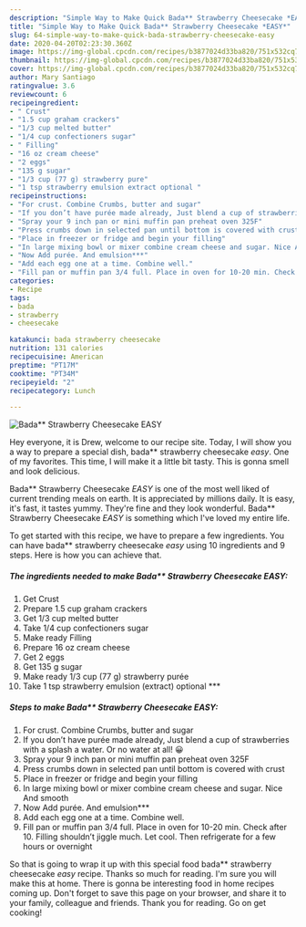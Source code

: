 ```yaml
---
description: "Simple Way to Make Quick Bada** Strawberry Cheesecake *EASY*"
title: "Simple Way to Make Quick Bada** Strawberry Cheesecake *EASY*"
slug: 64-simple-way-to-make-quick-bada-strawberry-cheesecake-easy
date: 2020-04-20T02:23:30.360Z
image: https://img-global.cpcdn.com/recipes/b3877024d33ba820/751x532cq70/bada-strawberry-cheesecake-easy-recipe-main-photo.jpg
thumbnail: https://img-global.cpcdn.com/recipes/b3877024d33ba820/751x532cq70/bada-strawberry-cheesecake-easy-recipe-main-photo.jpg
cover: https://img-global.cpcdn.com/recipes/b3877024d33ba820/751x532cq70/bada-strawberry-cheesecake-easy-recipe-main-photo.jpg
author: Mary Santiago
ratingvalue: 3.6
reviewcount: 6
recipeingredient:
- " Crust"
- "1.5 cup graham crackers"
- "1/3 cup melted butter"
- "1/4 cup confectioners sugar"
- " Filling"
- "16 oz cream cheese"
- "2 eggs"
- "135 g sugar"
- "1/3 cup (77 g) strawberry pure"
- "1 tsp strawberry emulsion extract optional "
recipeinstructions:
- "For crust. Combine Crumbs, butter and sugar"
- "If you don’t have purée made already, Just blend a cup of strawberries with a splash a water. Or no water at all! 😀"
- "Spray your 9 inch pan or mini muffin pan preheat oven 325F"
- "Press crumbs down in selected pan until bottom is covered with crust"
- "Place in freezer or fridge and begin your filling"
- "In large mixing bowl or mixer combine cream cheese and sugar. Nice And smooth"
- "Now Add purée. And emulsion***"
- "Add each egg one at a time. Combine well."
- "Fill pan or muffin pan 3/4 full. Place in oven for 10-20 min. Check after 10. Filling shouldn’t jiggle much. Let cool. Then refrigerate for a few hours or overnight"
categories:
- Recipe
tags:
- bada
- strawberry
- cheesecake

katakunci: bada strawberry cheesecake 
nutrition: 131 calories
recipecuisine: American
preptime: "PT17M"
cooktime: "PT34M"
recipeyield: "2"
recipecategory: Lunch

---
```



![Bada** Strawberry Cheesecake *EASY*](https://img-global.cpcdn.com/recipes/b3877024d33ba820/751x532cq70/bada-strawberry-cheesecake-easy-recipe-main-photo.jpg)

Hey everyone, it is Drew, welcome to our recipe site. Today, I will show you a way to prepare a special dish, bada** strawberry cheesecake *easy*. One of my favorites. This time, I will make it a little bit tasty. This is gonna smell and look delicious.

Bada** Strawberry Cheesecake *EASY* is one of the most well liked of current trending meals on earth. It is appreciated by millions daily. It is easy, it's fast, it tastes yummy. They're fine and they look wonderful. Bada** Strawberry Cheesecake *EASY* is something which I've loved my entire life.




To get started with this recipe, we have to prepare a few ingredients. You can have bada** strawberry cheesecake *easy* using 10 ingredients and 9 steps. Here is how you can achieve that.

<!--inarticleads1-->

##### The ingredients needed to make Bada** Strawberry Cheesecake *EASY*:

1. Get  Crust
1. Prepare 1.5 cup graham crackers
1. Get 1/3 cup melted butter
1. Take 1/4 cup confectioners sugar
1. Make ready  Filling
1. Prepare 16 oz cream cheese
1. Get 2 eggs
1. Get 135 g sugar
1. Make ready 1/3 cup (77 g) strawberry purée
1. Take 1 tsp strawberry emulsion (extract) optional ***




<!--inarticleads2-->

##### Steps to make Bada** Strawberry Cheesecake *EASY*:

1. For crust. Combine Crumbs, butter and sugar
1. If you don’t have purée made already, Just blend a cup of strawberries with a splash a water. Or no water at all! 😀
1. Spray your 9 inch pan or mini muffin pan preheat oven 325F
1. Press crumbs down in selected pan until bottom is covered with crust
1. Place in freezer or fridge and begin your filling
1. In large mixing bowl or mixer combine cream cheese and sugar. Nice And smooth
1. Now Add purée. And emulsion***
1. Add each egg one at a time. Combine well.
1. Fill pan or muffin pan 3/4 full. Place in oven for 10-20 min. Check after 10. Filling shouldn’t jiggle much. Let cool. Then refrigerate for a few hours or overnight




So that is going to wrap it up with this special food bada** strawberry cheesecake *easy* recipe. Thanks so much for reading. I'm sure you will make this at home. There is gonna be interesting food in home recipes coming up. Don't forget to save this page on your browser, and share it to your family, colleague and friends. Thank you for reading. Go on get cooking!
